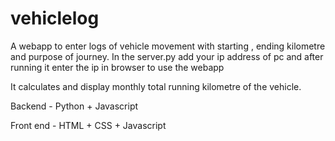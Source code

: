 # vehiclelog
A webapp  to enter logs of vehicle movement with starting , ending kilometre and purpose of journey. 
In the server.py add your ip address of pc and after running it enter the ip in browser to use the webapp

It calculates and display monthly total running kilometre of the vehicle. 



Backend - Python + Javascript

Front end - HTML + CSS + Javascript

